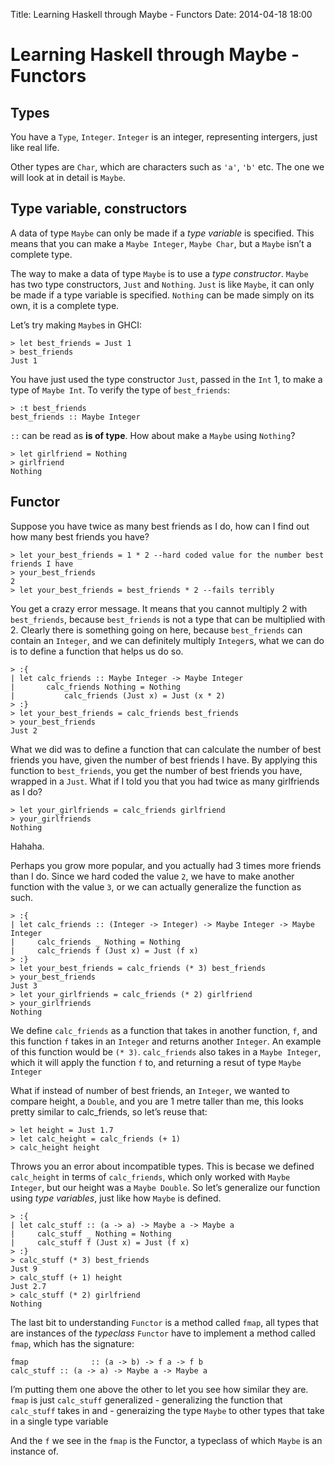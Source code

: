 Title: Learning Haskell through Maybe - Functors
Date: 2014-04-18 18:00

Learning Haskell through Maybe - Functors
=========================================

Types
-----

You have a `Type`, `Integer`. `Integer` is an integer, representing
intergers, just like real life.

Other types are `Char`, which are characters such as `'a'`, `'b'` etc.
The one we will look at in detail is `Maybe`.

Type variable, constructors
---------------------------

A data of type `Maybe` can only be made if a *type variable* is
specified. This means that you can make a `Maybe Integer`, `Maybe Char`,
but a `Maybe` isn’t a complete type.

The way to make a data of type `Maybe` is to use a *type constructor*.
`Maybe` has two type constructors, `Just` and `Nothing`. `Just` is like
`Maybe`, it can only be made if a type variable is specified. `Nothing`
can be made simply on its own, it is a complete type.

Let’s try making `Maybe`s in GHCI:

``` {.sourceCode .haskell}
> let best_friends = Just 1
> best_friends
Just 1
```

You have just used the type constructor `Just`, passed in the `Int` 1,
to make a type of `Maybe Int`. To verify the type of `best_friends`:

``` {.sourceCode .haskell}
> :t best_friends
best_friends :: Maybe Integer
```

`::` can be read as **is of type**. How about make a `Maybe` using
`Nothing`?

``` {.sourceCode .haskell}
> let girlfriend = Nothing
> girlfriend
Nothing
```

Functor
-------

Suppose you have twice as many best friends as I do, how can I find out
how many best friends you have?

``` {.sourceCode .haskell}
> let your_best_friends = 1 * 2 --hard coded value for the number best friends I have
> your_best_friends
2
> let your_best_friends = best_friends * 2 --fails terribly
```

You get a crazy error message. It means that you cannot multiply 2 with
`best_friends`, because `best_friends` is not a type that can be
multiplied with 2. Clearly there is something going on here, because
`best_friends` can contain an `Integer`, and we can definitely multiply
`Integer`s, what we can do is to define a function that helps us do so.

``` {.sourceCode .haskell}
> :{
| let calc_friends :: Maybe Integer -> Maybe Integer
|       calc_friends Nothing = Nothing
|           calc_friends (Just x) = Just (x * 2)
> :}
> let your_best_friends = calc_friends best_friends
> your_best_friends
Just 2
```

What we did was to define a function that can calculate the number of
best friends you have, given the number of best friends I have. By
applying this function to `best_friends`, you get the number of best
friends you have, wrapped in a `Just`. What if I told you that you had
twice as many girlfriends as I do?

``` {.sourceCode .haskell}
> let your_girlfriends = calc_friends girlfriend
> your_girlfriends
Nothing
```

Hahaha.

Perhaps you grow more popular, and you actually had 3 times more friends
than I do. Since we hard coded the value `2`, we have to make another
function with the value `3`, or we can actually generalize the function
as such.

``` {.sourceCode .haskell}
> :{
| let calc_friends :: (Integer -> Integer) -> Maybe Integer -> Maybe Integer
|     calc_friends _ Nothing = Nothing
|     calc_friends f (Just x) = Just (f x)
> :}
> let your_best_friends = calc_friends (* 3) best_friends
> your_best_friends
Just 3
> let your_girlfriends = calc_friends (* 2) girlfriend
> your_girlfriends
Nothing
```

We define `calc_friends` as a function that takes in another function,
`f`, and this function `f` takes in an `Integer` and returns another
`Integer`. An example of this function would be `(* 3)`. `calc_friends`
also takes in a `Maybe Integer`, which it will apply the function `f`
to, and returning a resut of type `Maybe Integer`

What if instead of number of best friends, an `Integer`, we wanted to
compare height, a `Double`, and you are 1 metre taller than me, this
looks pretty similar to calc\_friends, so let’s reuse that:

``` {.sourceCode .haskell}
> let height = Just 1.7
> let calc_height = calc_friends (+ 1)
> calc_height height
```

Throws you an error about incompatible types. This is becase we defined
`calc_height` in terms of `calc_friends`, which only worked with
`Maybe Integer`, but our height was a `Maybe Double`. So let’s
generalize our function using *type variables*, just like how `Maybe` is
defined.

``` {.sourceCode .haskell}
> :{
| let calc_stuff :: (a -> a) -> Maybe a -> Maybe a
|     calc_stuff _ Nothing = Nothing
|     calc_stuff f (Just x) = Just (f x)
> :}
> calc_stuff (* 3) best_friends
Just 9
> calc_stuff (+ 1) height
Just 2.7
> calc_stuff (* 2) girlfriend
Nothing
```

The last bit to understanding `Functor` is a method called `fmap`, all
types that are instances of the *typeclass* `Functor` have to implement
a method called `fmap`, which has the signature:

``` {.sourceCode .haskell}
fmap              :: (a -> b) -> f a -> f b 
calc_stuff :: (a -> a) -> Maybe a -> Maybe a
```

I’m putting them one above the other to let you see how similar they
are. `fmap` is just `calc_stuff` generalized - generalizing the function
that `calc_stuff` takes in and - generaizing the type `Maybe` to other
types that take in a single type variable

And the `f` we see in the `fmap` is the Functor, a typeclass of which
`Maybe` is an instance of.
